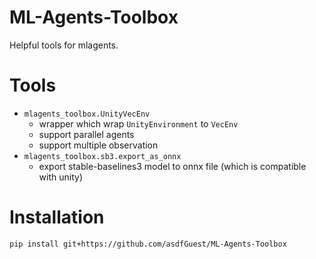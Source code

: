 # ML-Agents-Toolbox
Helpful tools for mlagents.

# Tools
- `mlagents_toolbox.UnityVecEnv`
  - wrapper which wrap `UnityEnvironment` to `VecEnv`
  - support parallel agents
  - support multiple observation
- `mlagents_toolbox.sb3.export_as_onnx`
  - export stable-baselines3 model to onnx file (which is compatible with unity)

# Installation
```
pip install git+https://github.com/asdfGuest/ML-Agents-Toolbox
```